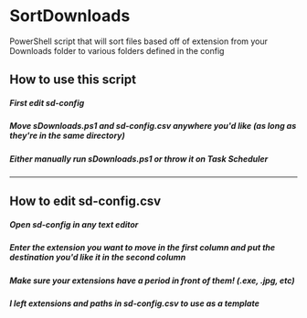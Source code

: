 # SortDownloads
PowerShell script that will sort files based off of extension from your Downloads folder to various folders defined in the config

## How to use this script
##### First edit sd-config
##### Move sDownloads.ps1 and sd-config.csv anywhere you'd like (as long as they're in the same directory)
##### Either manually run sDownloads.ps1 or throw it on Task Scheduler
---
## How to edit sd-config.csv
##### Open sd-config in any text editor
##### Enter the extension you want to move in the first column and put the destination you'd like it in the second column
##### Make sure your extensions have a period in front of them! (.exe, .jpg, etc)
##### I left extensions and paths in sd-config.csv to use as a template
